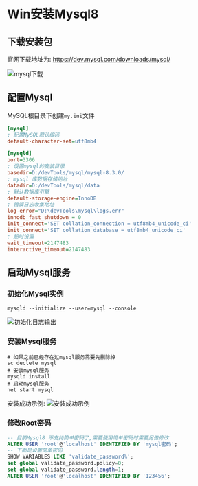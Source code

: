 # Win安装Mysql8

## 下载安装包

官网下载地址为: <https://dev.mysql.com/downloads/mysql/>

![mysql下载](https://img.gsimg.top/2024/03/07/f4s0bf.png)

## 配置Mysql

MySQL根目录下创建`my.ini`文件

```ini
[mysql]
; 配置MySQL默认编码
default-character-set=utf8mb4

[mysqld]
port=3306
; 设置mysql的安装目录
basedir=D:/devTools/mysql/mysql-8.3.0/
; mysql 库数据存储地址
datadir=D:/devTools/mysql/data
; 默认数据库引擎
default-storage-engine=InnoDB
; 错误日志收集地址
log-error="D:\devTools\mysql\logs.err"
innodb_fast_shutdown = 0
init_connect='SET collation_connection = utf8mb4_unicode_ci'
init_connect='SET collation_database = utf8mb4_unicode_ci'
; 超时设置
wait_timeout=2147483 
interactive_timeout=2147483
```

## 启动Mysql服务

### 初始化Mysql实例

```shell
mysqld --initialize --user=mysql --console  
```

![初始化日志输出](https://img.gsimg.top/2024/03/07/fem0fp.png)

### 安装Mysql服务

```shell
# 如果之前已经存在过mysql服务需要先删除掉
sc declete mysql
# 安装mysql服务
mysqld install
# 启动mysql服务
net start mysql
```

安装成功示例:
![安装成功示例](https://img.gsimg.top/2024/03/07/fl00hs.png)

### 修改Root密码

```sql
-- 目前Mysql8 不支持简单密码了,需要使用简单密码时需要另做修改
ALTER USER 'root'@'localhost' IDENTIFIED BY 'mysql密码';
-- 下面是设置简单密码
SHOW VARIABLES LIKE 'validate_password%';
set global validate_password.policy=0;
set global validate_password.length=1;
ALTER USER 'root'@'localhost' IDENTIFIED BY '123456';
```
